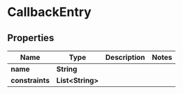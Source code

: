

# CallbackEntry



## Properties

| Name | Type | Description | Notes |
|------------ | ------------- | ------------- | -------------|
|**name** | **String** |  |  |
|**constraints** | **List&lt;String&gt;** |  |  |




